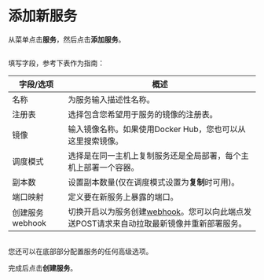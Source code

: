 # 添加新服务

从菜单点击**服务**，然后点击**添加服务**。

<figure><img src="../..//assets/2.15-docker_services_add_service.gif" alt=""><figcaption></figcaption></figure>

填写字段，参考下表作为指南：

| 字段/选项             | 概述                                                                                                                                                                             |
| ------------------------ | ------------------------------------------------------------------------------------------------------------------------------------------------------------------------------------ |
| 名称                     | 为服务输入描述性名称。                                                                                                                                                 |
| 注册表                 | 选择包含您希望用于服务的镜像的注册表。                                                                                                         |
| 镜像                    | 输入镜像名称。如果使用Docker Hub，您也可以从这里搜索镜像。                                                                                    |
| 调度模式          | 选择是在同一主机上复制服务还是全局部署，每个主机上部署一个容器。                                                                       |
| 副本数                 | 设置副本数量(仅在调度模式设置为**复制**时可用)。                                                                                                   |
| 端口映射             | 定义要在新服务上暴露的端口。                                                                                                                                       |
| 创建服务webhook | 切换开启以为服务创建[webhook](webhooks.md)。您可以向此端点发送POST请求来自动拉取最新镜像并重新部署服务。 |

<figure><img src="../..//assets/2.15-docker_service_create_service.png" alt=""><figcaption></figcaption></figure>

您还可以在底部部分配置服务的任何高级选项。

完成后点击**创建服务**。
